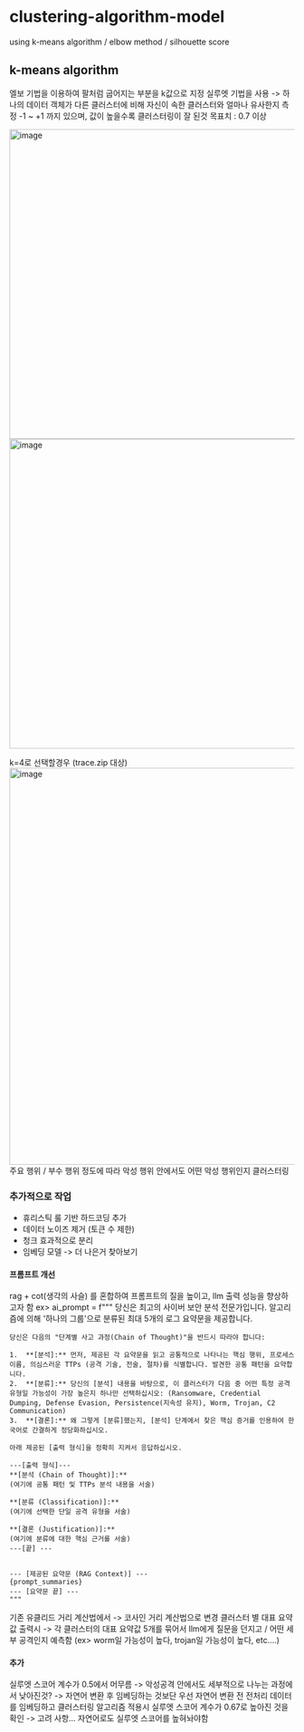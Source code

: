 # clustering-algorithm-model
using k-means algorithm / elbow method / silhouette score

## k-means algorithm
엘보 기법을 이용하여 팔처럼 굽어지는 부분을 k값으로 지정
실루엣 기법을 사용 -> 하나의 데이터 객체가 다른 클러스터에 비해 자신이 속한 클러스터와 얼마나 유사한지 측정
-1 ~ +1 까지 있으며, 값이 높을수록 클러스터링이 잘 된것
목표치 : 0.7 이상



<img width="841" height="547" alt="image" src="https://github.com/user-attachments/assets/4b91b5b5-d824-4bde-a7db-272f33050ce9" />
<img width="855" height="547" alt="image" src="https://github.com/user-attachments/assets/caa272d2-881c-40ad-ba19-daf4f26eb16b" />

k=4로 선택할경우 (trace.zip 대상)
<img width="1012" height="701" alt="image" src="https://github.com/user-attachments/assets/5251dded-db88-49dc-8e3d-0810ddf76849" />
주요 행위 / 부수 행위 정도에 따라 악성 행위 안에서도 어떤 악성 행위인지 클러스터링

### 추가적으로 작업
- 휴리스틱 룰 기반 하드코딩 추가
- 데이터 노이즈 제거 (토큰 수 제한)
- 청크 효과적으로 분리
- 임베딩 모델 -> 더 나은거 찾아보기


#### 프롬프트 개선
rag + cot(생각의 사슬) 를 혼합하여 프롬프트의 질을 높이고, llm 출력 성능을 향상하고자 함
ex>
ai_prompt = f"""
    당신은 최고의 사이버 보안 분석 전문가입니다. 알고리즘에 의해 '하나의 그룹'으로 분류된 최대 5개의 로그 요약문을 제공합니다.

    당신은 다음의 "단계별 사고 과정(Chain of Thought)"을 반드시 따라야 합니다:

    1.  **[분석]:** 먼저, 제공된 각 요약문을 읽고 공통적으로 나타나는 핵심 행위, 프로세스 이름, 의심스러운 TTPs (공격 기술, 전술, 절차)를 식별합니다. 발견한 공통 패턴을 요약합니다.
    2.  **[분류]:** 당신의 [분석] 내용을 바탕으로, 이 클러스터가 다음 중 어떤 특정 공격 유형일 가능성이 가장 높은지 하나만 선택하십시오: (Ransomware, Credential Dumping, Defense Evasion, Persistence(지속성 유지), Worm, Trojan, C2 Communication)
    3.  **[결론]:** 왜 그렇게 [분류]했는지, [분석] 단계에서 찾은 핵심 증거를 인용하여 한국어로 간결하게 정당화하십시오.

    아래 제공된 [출력 형식]을 정확히 지켜서 응답하십시오.

    ---[출력 형식]---
    **[분석 (Chain of Thought)]:**
    (여기에 공통 패턴 및 TTPs 분석 내용을 서술)

    **[분류 (Classification)]:**
    (여기에 선택한 단일 공격 유형을 서술)

    **[결론 (Justification)]:**
    (여기에 분류에 대한 핵심 근거를 서술)
    ---[끝] ---


    --- [제공된 요약문 (RAG Context)] ---
    {prompt_summaries}
    --- [요약문 끝] ---
    """

기존 유클리드 거리 계산법에서 -> 코사인 거리 계산법으로 변경
클러스터 별 대표 요약값 출력시 -> 각 클러스터의 대표 요약값 5개를 묶어서 llm에게 질문을 던지고 / 어떤 세부 공격인지 예측함 (ex> worm일 가능성이 높다, trojan일 가능성이 높다, etc....)


#### 추가
실루엣 스코어 계수가 0.5에서 머무름
-> 악성공격 안에서도 세부적으로 나누는 과정에서 낮아진것?
-> 자연어 변환 후 임베딩하는 것보단 우선 자연어 변환 전 전처리 데이터를 임베딩하고 클러스터링 알고리즘 적용시 실루엣 스코어 계수가 0.67로 높아진 것을 확인
-> 고려 사항... 자연어로도 실루엣 스코어를 높혀놔야함
